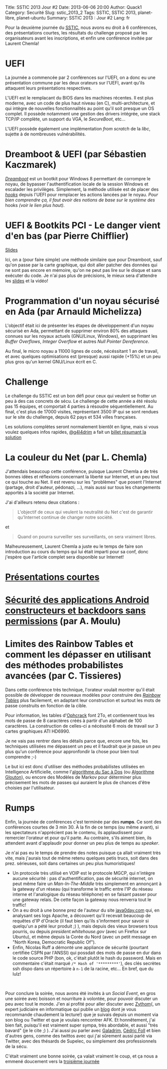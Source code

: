 Title: SSTIC 2013 Jour #2
Date: 2013-06-06 20:00
Author: Quack1
Category: Securité
Slug: sstic_2013_2
Tags: SSTIC, SSTIC 2013, planet-libre, planet-ubuntu
Summary:  SSTIC 2013 : Jour #2
Lang: fr

Pour la deuxième journée du [SSTIC](/tag/sstic-2013.html), nous avons eu droit à 6 conférences, des présentations courtes, les résultats du challenge proposé par les organisateurs avant les inscriptions, et enfin une conférence invitée par Laurent Chemla!

# UEFI

La journée a commencée par 2 conférences sur l'UEFI, on a donc eu une présentation commune par les deux orateurs sur l'UEFI, avant qu'ils attaquent leurs présentations respectives.

L'UEFI est le remplacant du BIOS dans les machines récentes. Il est plus moderne, avec un code de plus haut niveau (en C), multi-architecture, et qui intègre de nouvelles fonctionnalités au point qu'il soit presque un OS complet. Il possède notamment une gestion des drivers intégrée, une stack TCP/IP complète, un support du VGA, le _SecureBoot_, etc...

L'UEFI possède également une implémentation _from scratch_ de la _libc_, sujette à de nombreuses vulnérabilités.

# Dreamboot & UEFI (par Sébastien Kaczmarek)

[_Dreamboot_](https://github.com/quarkslab/dreamboot) est un bootkit pour Windows 8 permettant de corrompre le noyau, de bypasser l'authentification locale de la session Windows et escalader les privilèges. Simplement, la méthode utilisée est de placer des [_hooks_](http://en.wikipedia.org/wiki/Hooking) depuis l'UEFI pour remplacer les actions lancées par le noyau. _Pour bien comprendre ça, il faut avoir des notions de base sur le système des_ hooks _(voir le lien plus haut)._

# UEFI & Bootkits PCI - Le danger vient d'en bas (par Pierre Chifflier)

[Slides](https://www.sstic.org/media/SSTIC2013/SSTIC-actes/uefi_et_bootkits_pci/SSTIC2013-Slides-uefi_et_bootkits_pci-chifflier.pdf)

Ici, on a (pour faire simple) une méthode similaire que pour Dreamboot, sauf qu'on passe par la carte graphique, qui doit aller patcher des données qui ne sont pas encore en mémoire, qu'on ne peut pas lire sur le disque et sans exécuter du code. Je n'ai pas plus de précisions, le mieux sera d'attendre les [slides](https://www.sstic.org/2013/actes/) et la vidéo! 

# Programmation d'un noyau sécurisé en Ada (par Arnauld Michelizza)

L'objectif était ici de présenter les étapes de développement d'un noyau sécurisé en Ada, permettant de supprimer environ 80% des attaques connues sur les noyaux actuels (GNU/Linux, Windows), en supprimant les _Buffer Overflows_, _Integer Overflow_ et autres _Null Pointer Dereference_. 

Au final, le micro noyau a 11000 lignes de code, nécéssitant 1 an de travail, et avec quelques optimisations est (presque) aussi rapide (+15%) et un peu plus gros qu'un kernel GNU/Linux écrit en C. 

# Challenge

Le challenge du SSTIC est un bon défi pour ceux qui veulent se frotter un peu à des cas concrets de sécu. Le challenge de cette année a été résolu pas 15 équipes, et comportait 4 parties à résoudre séquentiellement. Au final, c'est plus de 17000 visites, représentant 3500 IP qui se sont rendues sur le site du challenge, depuis 62 pays et 534 villes françaises.

Les solutions complètes seront normalement bientôt en ligne, mais si vous voulez quelques infos rapides, [@g4l4drim](https://twitter.com/g4l4drim) a fait un [billet résumant la solution](http://www.n0secure.org/2013/06/sstic-2013-resultats-du-challenge.html)

# La couleur du Net (par L. Chemla)

J'attendais beaucoup cette conférence, puisque Laurent Chemla a de très bonnes idées et réflexions concernant la liberté sur Internet, et un peu tout ce qui touche au Net. Il est revenu sur les "problèmes" que posent l'Internet (partage, droit d'auteur, pédonazi, ...), mais aussi sur tous les changements apportés à la société par Internet.

J'ai d'ailleurs retenu deux citations :

> L'objectif de ceux qui veulent la neutralité du Net c'est de garantir qu'Internet continue de changer notre société.

et 

> Quand on pourra surveiller ses surveillants, on sera vraiment libres.

Malheureusement, Laurent Chemla a juste eu le temps de faire son introduction au cours du temps qui lui était imparti pour sa conf, donc j'espère que l'article complet sera disponible sur Internet!

# [Présentations courtes](|filename|/sstic_2013_2_courtes.md)

# [Sécurité des applications Android constructeurs et backdoors sans permissions](|filename|/sstic_2013_2_secu_android.md) (par A. Moulu)

# Limites des Rainbow Tables et comment les dépasser en utilisant des méthodes probabilistes avancées (par C. Tissieres)

Dans cette conférence très technique, l'orateur voulait montrer qu'il était possible de développer de nouveaux modèles pour construire des [_Rainbow Tables_](http://en.wikipedia.org/Rainbow_Tables) plus facilement, en adaptant leur construction et surtout les mots de passe construits en fonction de la cible.

Pour information, les tables d'[Ophcrack]() font 2To, et contiennent tous les mots de passe de 8 caractères créés à partir d'un alphabet de 100 caractères. La construction de celles-ci a nécéssité 6 mois de travail sur 3 cartes graphiques ATI HD6990.

Je ne vais pas rentrer dans les détails parce que, encore une fois, les techniques utilisées me dépassent un peu et il faudrait que je passe un peu plus qu'un conférence pour appronfondir la chose pour bien tout comprendre ;-)

Le but ici est donc d'utiliser des méthodes probabilistes utilisées en Intelligence Artificielle, comme l'[algorithme du Sac à Dos]() (ou [Algorithme Glouton]()), ou encore des Modèles de Markov pour déterminer plus précisement les mots de passes qui auraient le plus de chances d'être choisies par l'utilisateur.

# Rumps

Enfin, la journée de conférences c'est terminée par des **rumps**. Ce sont des conférences courtes de 3 min 30. À la fin de ce temps (ou même avant), si les spectateurs n'apprécient pas le contenu, ils applaudissent pour remercier l'orateur et pour qu'il parte. Au contraire, s'ils aiment bien, ils attendent avant d'applaudir pour donner un peu plus de temps au _speaker_.

Je n'ai pas eu le temps de prendre des notes puisque ça allait vraiment très vite, mais j'aurais tout de même retenu quelques petis trucs, soit dans des prez. sérieuses, soit dans certaines un peu plus humoristiques!

- Un protocole très utilisé en VOIP est le protocole MGCP, qui n'intègre aucune sécurité : pas d'authentification, pas de sécurité internet, on peut même faire un _Man-In-The-Middle_ très simplement en annonçant à la gateway d'un réseau (qui transforme le traffic entre l'IP du réseau interne et l'analogique du réseau téléphone) en se faisant passer pour une gateway relais. De cette façon la gateway nous renverra tout le traffic!
- On a eu droit à une bonne prez de l'auteur du site [java0day.com](http://java0day.com) qui, en analysant ses logs Apache, a découvert qu'il recevait beaucoup de requêtes d'IP d'Oracle (il faut bien qu'ils s'informent pour savoir si quelqu'un a pété leur produit ;) ), mais depuis des vieux browsers tous pourris, ou depuis _president.whitehouse.gov_ (avec un Firefox sur Ubuntu), et même depuis la Corée du Nord (avec un petit message en "North Korea, Democratic Republic Of").
- Enfin, Nicolas Ruff a démonté une appliance de sécurité (pourtant certifiée CSPN par l'ANSSI) qui possdait des mots de passe en dur dans le code source PHP (bon, ok, c'était plutôt le hash du password. Mais en commentaire c'était marqué `/* Hash of '*********'`), des clés secrètes ssh dispo dans un répertoire à `n-1` de la racine, etc... En bref, que du lulz!

&nbsp;

Pour conclure la soirée, nous avons été invités à un _Social Event_, en gros une soirée avec boisson et nourriture à volontée, pour pouvoir discuter un peu avec tout le monde. J'en ai profité pour aller discuter avec [Zythom](https://twitter.com/Zythom)(, un expert judiciaire en informatique qui publie un [blog](http://zythom.blogspot.com) dont je vous recommande chaudement la lecture!) que je suivais depuis un moment via son blog ou Twitter et que je voulais rencontrer AFK. Et honnêtement, j'ai bien fait, puisqu'il est vraiment super sympa, très abordable, et aussi "très bavard" (je le cite ;) ). J'ai aussi pu parler avec [Galadrim](https://twitter.com/g4l4drim), [Cédric Foll](https://twitter.com/follc) et bien d'autres gens, comme des twittos avec qui j'ai sûrement aussi parlé via Twitter, avec des thésards de Supelec, ou simplement des professionnels de la sécu.

C'était vraiment une bonne soirée, ça valait vraiment le coup, et ça nous a emmené doucement vers la [troisième journée](|filename|/sstic_2013_3.md)